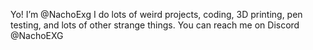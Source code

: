 Yo! I’m @NachoExg
I do lots of weird projects, coding, 3D printing, pen testing, and lots of other strange things.
You can reach me on Discord @NachoEXG

<!---
NachoExg/NachoExg is a ✨ special ✨ repository because its `README.md` (this file) appears on your GitHub profile.
You can click the Preview link to take a look at your changes.
--->
